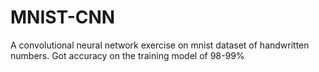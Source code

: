 # MNIST-CNN
A convolutional neural network exercise on mnist dataset of handwritten numbers. Got accuracy on the training model of 98-99%
